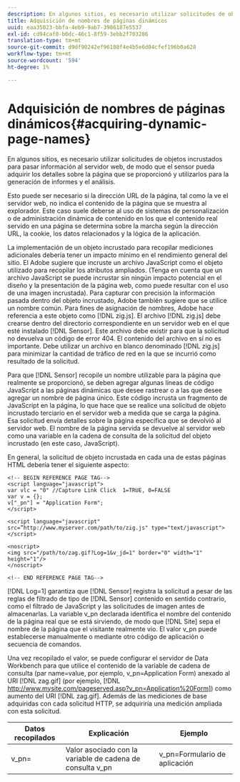 ```yaml
---
description: En algunos sitios, es necesario utilizar solicitudes de objetos incrustados para pasar información al servidor web, de modo que el sensor pueda adquirir los detalles sobre la página que se proporcionó y utilizarlos para la generación de informes y el análisis.
title: Adquisición de nombres de páginas dinámicos
uuid: eaa35023-bbfa-4eb9-9ab7-3986187e5537
exl-id: cd94caf0-b0dc-46c1-8f59-3ebb2f703286
translation-type: tm+mt
source-git-commit: d9df90242ef96188f4e4b5e6d04cfef196b0a628
workflow-type: tm+mt
source-wordcount: '594'
ht-degree: 1%

---
```


# Adquisición de nombres de páginas dinámicos{#acquiring-dynamic-page-names}

En algunos sitios, es necesario utilizar solicitudes de objetos incrustados para pasar información al servidor web, de modo que el sensor pueda adquirir los detalles sobre la página que se proporcionó y utilizarlos para la generación de informes y el análisis.

Esto puede ser necesario si la dirección URL de la página, tal como la ve el servidor web, no indica el contenido de la página que se muestra al explorador. Este caso suele deberse al uso de sistemas de personalización o de administración dinámica de contenido en los que el contenido real servido en una página se determina sobre la marcha según la dirección URL, la cookie, los datos relacionados y la lógica de la aplicación.

La implementación de un objeto incrustado para recopilar mediciones adicionales debería tener un impacto mínimo en el rendimiento general del sitio. El Adobe sugiere que incruste un archivo JavaScript como el objeto utilizado para recopilar los atributos ampliados. (Tenga en cuenta que un archivo JavaScript se puede incrustar sin ningún impacto potencial en el diseño y la presentación de la página web, como puede resultar con el uso de una imagen incrustada). Para capturar con precisión la información pasada dentro del objeto incrustado, Adobe también sugiere que se utilice un nombre común. Para fines de asignación de nombres, Adobe hace referencia a este objeto como [!DNL zig.js]. El archivo [!DNL zig.js] debe crearse dentro del directorio correspondiente en un servidor web en el que esté instalado [!DNL Sensor]. Este archivo debe existir para que la solicitud no devuelva un código de error 404. El contenido del archivo en sí no es importante. Debe utilizar un archivo en blanco denominado [!DNL zig.js] para minimizar la cantidad de tráfico de red en la que se incurrió como resultado de la solicitud.

Para que [!DNL Sensor] recopile un nombre utilizable para la página que realmente se proporcionó, se deben agregar algunas líneas de código JavaScript a las páginas dinámicas que desee rastrear o a las que desee agregar un nombre de página único. Este código incrusta un fragmento de JavaScript en la página, lo que hace que se realice una solicitud de objeto incrustado terciario en el servidor web a medida que se carga la página. Esa solicitud envía detalles sobre la página específica que se devolvió al servidor web. El nombre de la página servida se devuelve al servidor web como una variable en la cadena de consulta de la solicitud del objeto incrustado (en este caso, JavaScript).

En general, la solicitud de objeto incrustada en cada una de estas páginas HTML debería tener el siguiente aspecto:

```
<!-- BEGIN REFERENCE PAGE TAG--> 
<script language="javascript"> 
var vlc = "0" //Capture Link Click  1=TRUE, 0=FALSE 
var v = {}; 
v["_pn"] = "Application Form"; 
</script> 
 
<script language="javascript" src=”http://www.myserver.com/path/to/zig.js" type="text/javascript"></script> 
 
<noscript> 
<img src="/path/to/zag.gif?Log=1&v_jd=1" border="0" width="1" height="1"/> 
</noscript> 
 
<!-- END REFERENCE PAGE TAG-->
```

[!DNL Log=1] garantiza que  [!DNL Sensor] registra la solicitud a pesar de las reglas de filtrado de tipo de  [!DNL Sensor] contenido en sentido contrario, como el filtrado de JavaScript y las solicitudes de imagen antes de almacenarlas. La variable v_pn declarada identifica el nombre del contenido de la página real que se está sirviendo, de modo que [!DNL Site] sepa el nombre de la página que el visitante realmente vio. El valor v_pn puede establecerse manualmente o mediante otro código de aplicación o secuencia de comandos.

Una vez recopilado el valor, se puede configurar el servidor de Data Workbench para que utilice el contenido de la variable de cadena de consulta (par name=value, por ejemplo, v_pn=Application Form) anexado al URI [!DNL zag.gif] (por ejemplo, [!DNL http://www.mysite.com/pageserved.asp?v_pn=Application%20Form]) como aumento del URI [!DNL zag.gif]. Además de las mediciones de base adquiridas con cada solicitud HTTP, se adquiriría una medición ampliada con esta solicitud.

| Datos recopilados | Explicación | Ejemplo |
|---|---|---|
| v_pn= | Valor asociado con la variable de cadena de consulta v_pn | v_pn=Formulario de aplicación |
